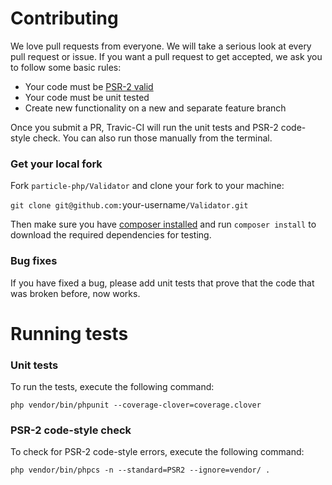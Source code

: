 # Contributing

We love pull requests from everyone. We will take a serious look at every pull request or issue.
If you want a pull request to get accepted, we ask you to follow some basic rules:

* Your code must be [PSR-2 valid](http://www.php-fig.org/psr/psr-2/)
* Your code must be unit tested
* Create new functionality on a new and separate feature branch

Once you submit a PR, Travic-CI will run the unit tests and PSR-2 code-style check. You can also run those
manually from the terminal. 

### Get your local fork

Fork `particle-php/Validator` and clone your fork to your machine:

`git clone git@github.com:`your-username`/Validator.git`

Then make sure you have [composer installed](https://getcomposer.org/download/) and run `composer install`
to download the required dependencies for testing.

### Bug fixes

If you have fixed a bug, please add unit tests that prove that the code that was broken before, now works.

# Running tests

### Unit tests

To run the tests, execute the following command:

`php vendor/bin/phpunit --coverage-clover=coverage.clover`

### PSR-2 code-style check

To check for PSR-2 code-style errors, execute the following command:

`php vendor/bin/phpcs -n --standard=PSR2 --ignore=vendor/ .`
